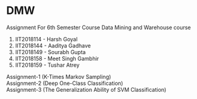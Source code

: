 # DMW
Assignment For 6th Semester Course Data Mining and Warehouse course

1. IIT2018114 - Harsh Goyal  <br/>
2. IIT2018144 - Aaditya Gadhave <br/>
3. IIT2018149 - Sourabh Gupta <br/>
4. IIT2018158 - Meet Singh Gambhir <br/>
5. IIT2018159 - Tushar Atrey <br/>

Assignment-1 (K-Times Markov Sampling) <br/>
Assignment-2 (Deep One-Class Classification) <br/>
Assignment-3 (The Generalization Ability of SVM Classification) <br/>


